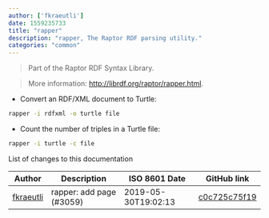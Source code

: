 ```yaml
---
author: ['fkraeutli']
date: 1559235733
title: "rapper"
description: "rapper, The Raptor RDF parsing utility."
categories: "common"
---
```

> Part of the Raptor RDF Syntax Library.

> More information: <http://librdf.org/raptor/rapper.html>.

- Convert an RDF/XML document to Turtle:

```bash
rapper -i rdfxml -o turtle file
```

- Count the number of triples in a Turtle file:

```bash
rapper -i turtle -c file
```
List of changes to this documentation


Author | Description | ISO 8601 Date | GitHub link
------|-----|-----|-----
[fkraeutli](mailto:florian@kraeutli.com) | rapper: add page (#3059) | 2019-05-30T19:02:13 | [c0c725c75f19](https://github.com/tldr-pages/tldr/commit/c0c725c75f199cc4a85d771fa11b20597b20126d)

